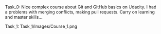 Task_0: Nice complex course about Git and GitHub basics on Udacity. I had a problems with merging conflicts, making pull requests.
Carry on learning and master skills...

Task_1: Task_1/Images/Course_1.png
